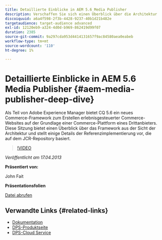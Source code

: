 ```yaml
---
title: Detaillierte Einblicke in AEM 5.6 Media Publisher
description: Verschaffen Sie sich einen Überblick über die Architektur des CQ 5.6 Commerce Framework. Erfahren Sie mehr über die Details der Referenzimplementierung, die auf dem JCR-Repository basiert.
discoiquuid: a6a4f598-2f3b-4428-9237-40b1d21b482e
targetaudience: target-audience advanced
exl-id: 12120eb9-a324-4d0d-b969-862419d99f07
duration: 2385
source-git-commit: 9a297cda953d4414131657f9ac84580aea0eabeb
workflow-type: tm+mt
source-wordcount: '110'
ht-degree: 1%

---
```


# Detaillierte Einblicke in AEM 5.6 Media Publisher {#aem-media-publisher-deep-dive}

Als Teil von Adobe Experience Manager bietet CQ 5.6 ein neues Commerce-Framework zum Erstellen erlebnisgesteuerter Commerce-Websites auf der Grundlage einer Commerce-Plattform eines Drittanbieters. Diese Sitzung bietet einen Überblick über das Framework aus der Sicht der Architektur und stellt einige Details der Referenzimplementierung vor, die auf dem JCR-Repository basiert.

>[!VIDEO](https://video.tv.adobe.com/v/19574/?quality=9)

*Veröffentlicht am 17.04.2013*

**Präsentiert von:**

John Fait

**Präsentationsfolien**

[Datei abrufen](assets/cq-gems-aem-media-publisher-04-17-2013-final.pdf)

## Verwandte Links {#related-links}

* [Dokumentation](https://docs.adobe.com/content/docs/en/cq/5-6-1/media-publisher.html)
* [DPS-Produktseite](https://www.adobe.com/ca/products/digital-publishing-suite-family.html)
* [DPS-Cloud Service ](https://helpx.adobe.com/de/digital-publishing-suite/help/eol-statement-for-dpsc.html)
